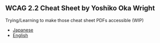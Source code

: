 ## WCAG 2.2 Cheat Sheet by Yoshiko Oka Wright

Trying/Learning to make those cheat sheet PDFs accessible (WIP)
- [Japanese](https://yooooka.github.io/wcag2.2-cheatsheet/WCAG2.2-A3-JP-a11y.pdf)
- [English](https://yooooka.github.io/wcag2.2-cheatsheet/WCAG2.2-A3-JP-a11y.pdf)

